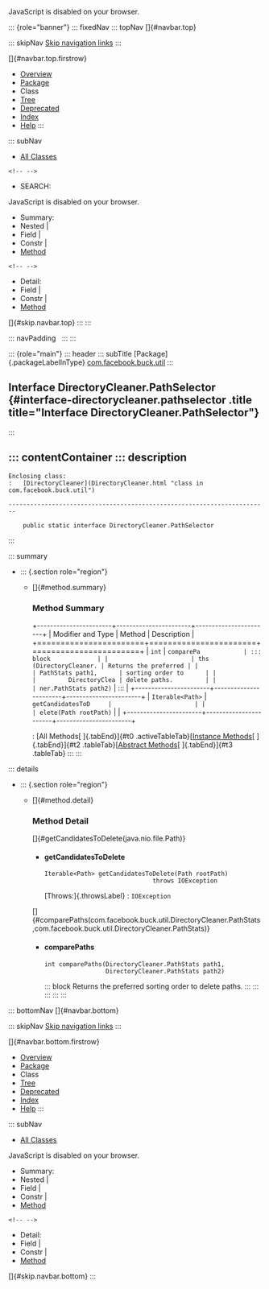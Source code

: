 <div>

JavaScript is disabled on your browser.

</div>

::: {role="banner"}
::: fixedNav
::: topNav
[]{#navbar.top}

::: skipNav
[Skip navigation links](#skip.navbar.top "Skip navigation links")
:::

[]{#navbar.top.firstrow}

-   [Overview](../../../../index.html)
-   [Package](package-summary.html)
-   Class
-   [Tree](package-tree.html)
-   [Deprecated](../../../../deprecated-list.html)
-   [Index](../../../../index-all.html)
-   [Help](../../../../help-doc.html)
:::

::: subNav
-   [All Classes](../../../../allclasses.html)

```{=html}
<!-- -->
```
-   SEARCH:

<div>

<div>

JavaScript is disabled on your browser.

</div>

</div>

<div>

-   Summary: 
-   Nested \| 
-   Field \| 
-   Constr \| 
-   [Method](#method.summary)

```{=html}
<!-- -->
```
-   Detail: 
-   Field \| 
-   Constr \| 
-   [Method](#method.detail)

</div>

[]{#skip.navbar.top}
:::
:::

::: navPadding
 
:::
:::

::: {role="main"}
::: header
::: subTitle
[Package]{.packageLabelInType} [com.facebook.buck.util](package-summary.html)
:::

## Interface DirectoryCleaner.PathSelector {#interface-directorycleaner.pathselector .title title="Interface DirectoryCleaner.PathSelector"}
:::

::: contentContainer
::: description
-   

    Enclosing class:
    :   [DirectoryCleaner](DirectoryCleaner.html "class in com.facebook.buck.util")

    ------------------------------------------------------------------------

        public static interface DirectoryCleaner.PathSelector
:::

::: summary
-   ::: {.section role="region"}
    -   []{#method.summary}

        ### Method Summary

        +-----------------------+-----------------------+-----------------------+
        | Modifier and Type     | Method                | Description           |
        +=======================+=======================+=======================+
        | `int`                 | `comparePa            | ::: block             |
        |                       | ths​(DirectoryCleaner. | Returns the preferred |
        |                       | PathStats path1,      | sorting order to      |
        |                       |         DirectoryClea | delete paths.         |
        |                       | ner.PathStats path2)` | :::                   |
        +-----------------------+-----------------------+-----------------------+
        | `Iterable<Path>`      | `getCandidatesToD     |                       |
        |                       | elete​(Path rootPath)` |                       |
        +-----------------------+-----------------------+-----------------------+

        : [All Methods[ ]{.tabEnd}]{#t0 .activeTableTab}[[Instance
        Methods](javascript:show(2);)[ ]{.tabEnd}]{#t2
        .tableTab}[[Abstract
        Methods](javascript:show(4);)[ ]{.tabEnd}]{#t3 .tableTab}
    :::
:::

::: details
-   ::: {.section role="region"}
    -   []{#method.detail}

        ### Method Detail

        []{#getCandidatesToDelete(java.nio.file.Path)}

        -   #### getCandidatesToDelete

            ``` methodSignature
            Iterable<Path> getCandidatesToDelete​(Path rootPath)
                                          throws IOException
            ```

            [Throws:]{.throwsLabel}
            :   `IOException`

        []{#comparePaths(com.facebook.buck.util.DirectoryCleaner.PathStats,com.facebook.buck.util.DirectoryCleaner.PathStats)}

        -   #### comparePaths

            ``` methodSignature
            int comparePaths​(DirectoryCleaner.PathStats path1,
                             DirectoryCleaner.PathStats path2)
            ```

            ::: block
            Returns the preferred sorting order to delete paths.
            :::
    :::
:::
:::
:::

::: bottomNav
[]{#navbar.bottom}

::: skipNav
[Skip navigation links](#skip.navbar.bottom "Skip navigation links")
:::

[]{#navbar.bottom.firstrow}

-   [Overview](../../../../index.html)
-   [Package](package-summary.html)
-   Class
-   [Tree](package-tree.html)
-   [Deprecated](../../../../deprecated-list.html)
-   [Index](../../../../index-all.html)
-   [Help](../../../../help-doc.html)
:::

::: subNav
-   [All Classes](../../../../allclasses.html)

<div>

<div>

JavaScript is disabled on your browser.

</div>

</div>

<div>

-   Summary: 
-   Nested \| 
-   Field \| 
-   Constr \| 
-   [Method](#method.summary)

```{=html}
<!-- -->
```
-   Detail: 
-   Field \| 
-   Constr \| 
-   [Method](#method.detail)

</div>

[]{#skip.navbar.bottom}
:::
